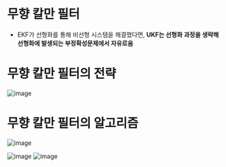 # 무향 칼만 필터
- EKF가 선형화를 통해 비선형 시스템을 해결했다면, __UKF는 선형화 과정을 생략해 선형화에 발생되는 부정확성문제에서 자유로움__
# 무향 칼만 필터의 전략
![image](https://user-images.githubusercontent.com/107944370/230553246-49d0363d-db40-4b29-ace7-b58af05abfa6.png)
# 무향 칼만 필터의 알고리즘
![image](https://user-images.githubusercontent.com/107944370/230553588-3f27ccac-4ddb-4b5d-9733-e44913ba10b2.png)

![image](https://user-images.githubusercontent.com/107944370/230553442-6a981441-caee-4333-ac22-3a25e810691d.png)
![image](https://user-images.githubusercontent.com/107944370/230553320-1b615857-c6ca-4ddd-9ed9-825601242a94.png)
